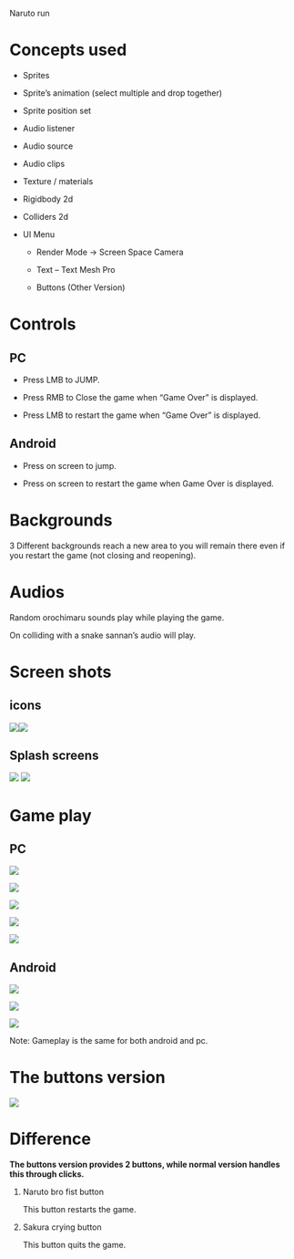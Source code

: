 Naruto run

# Concepts used

-   Sprites

-   Sprite’s animation (select multiple and drop together)

-   Sprite position set

-   Audio listener

-   Audio source

-   Audio clips

-   Texture / materials

-   Rigidbody 2d

-   Colliders 2d

-   UI Menu

    -   Render Mode -\> Screen Space Camera

    -   Text – Text Mesh Pro

    -   Buttons (Other Version)

# Controls

## PC 

-   Press LMB to JUMP.

-   Press RMB to Close the game when “Game Over” is displayed.

-   Press LMB to restart the game when “Game Over” is displayed.

## Android

-   Press on screen to jump.

-   Press on screen to restart the game when Game Over is displayed.

# Backgrounds

3 Different backgrounds reach a new area to you will remain there even if you
restart the game (not closing and reopening).

# Audios

Random orochimaru sounds play while playing the game.

On colliding with a snake sannan’s audio will play.

# Screen shots

## icons

![](https://raw.githubusercontent.com/Arose-Niazi/Naruto-Run-Unity/main/Screenshots/ICON%20A.jpg)![](https://raw.githubusercontent.com/Arose-Niazi/Naruto-Run-Unity/main/Screenshots/ICON%20PC.png)


## Splash screens


![](https://raw.githubusercontent.com/Arose-Niazi/Naruto-Run-Unity-Unity/main/Screenshots/Start%20PC.png)
![](https://raw.githubusercontent.com/Arose-Niazi/Naruto-Run-Unity-Unity/main/Screenshots/Start%20A.jpg)

# Game play

## PC

![](https://github.com/Arose-Niazi/Naruto-Run-Unity/blob/main/Screenshots/SS%201%20PC.png?raw=true)

![](https://github.com/Arose-Niazi/Naruto-Run-Unity/blob/main/Screenshots/SS%202%20PC.png?raw=true)

![](mhttps://github.com/Arose-Niazi/Naruto-Run-Unity/blob/main/Screenshots/Stage%202%20PC.png?raw=true)

![](https://raw.githubusercontent.com/Arose-Niazi/Naruto-Run-Unity/main/Screenshots/Stage%203%20PC.png)

![](https://raw.githubusercontent.com/Arose-Niazi/Naruto-Run-Unity/main/Screenshots/Game%20Over%20PC.png)

## 

## 

## 

## Android

![](https://raw.githubusercontent.com/Arose-Niazi/Naruto-Run-Unity/main/Screenshots/SS%201%20A.jpg)

![](https://raw.githubusercontent.com/Arose-Niazi/Naruto-Run-Unity/main/Screenshots/SS%202%20A.jpg)

![](https://raw.githubusercontent.com/Arose-Niazi/Naruto-Run-Unity/main/Screenshots/Game%20Over%20A.jpg)

Note: Gameplay is the same for both android and pc.

# The buttons version

![](https://raw.githubusercontent.com/Arose-Niazi/Naruto-Run-Unity/main/Screenshots/Game%20Over%20buttons.png)

# Difference

**The buttons version provides 2 buttons, while normal version handles this
through clicks.**

1.  Naruto bro fist button

    This button restarts the game.

2.  Sakura crying button

    This button quits the game.
